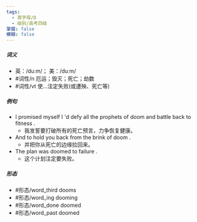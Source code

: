 ```yaml
---
tags:
  - 首字母/D
  - 级别/高考四级
掌握: false
模糊: false
---
```

##### 词义
- 英：/duːm/； 美：/duːm/
- #词性/n  厄运；毁灭；死亡；劫数
- #词性/vt  使…注定失败(或遭殃、死亡等)
##### 例句
- I promised myself I 'd defy all the prophets of doom and battle back to fitness .
	- 我发誓要打破所有的死亡预言，力争恢复健康。
- And to hold you back from the brink of doom .
	- 并把你从死亡的边缘拉回来。
- The plan was doomed to failure .
	- 这个计划注定要失败。
##### 形态
- #形态/word_third dooms
- #形态/word_ing dooming
- #形态/word_done doomed
- #形态/word_past doomed
